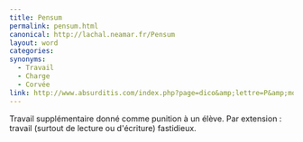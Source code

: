 ```yaml
---
title: Pensum
permalink: pensum.html
canonical: http://lachal.neamar.fr/Pensum
layout: word
categories:
synonyms:
  - Travail
  - Charge
  - Corvée
link: http://www.absurditis.com/index.php?page=dico&amp;lettre=P&amp;mot=Pensum
---
```


Travail supplémentaire donné comme punition à un élève. Par extension : travail (surtout de lecture ou d'écriture) fastidieux.

